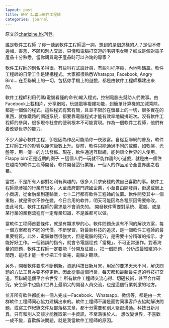 ```yaml
---
layout: post
title: WHY I…當上軟件工程師
categories: journal
---
```


原文於[charizine.hk](http://charizine.hk/2014/04/03/why-i-%E7%95%B6%E4%B8%8A%E8%BB%9F%E4%BB%B6%E5%B7%A5%E7%A8%8B%E5%B8%AB/)刋登。

誰是軟件工程師 ？你一聽到軟件工程師這一詞，想到的是個怎樣的人？是個不修邊幅、害羞、不願和別人交談，只懂和電腦打交道的宅男宅女嗎？抑或是個對電子產品十分熟悉，當你購買電子產品時可以咨詢的專家？

軟件工程師的別名多得很，有些叫程式設計員，有些叫程序員，內地叫碼農。軟件工程師的日常工作是建構程式。大家都很熟悉Whatapps, Facebook, Angry Bird... 在互聯網上的一切，包括你手機上的遊戲，都是由軟件工程師構建出來的。

軟件工程師利用代碼(電腦看懂的命令)輸入程式，控制電腦去幫助人們做事。由Facebook上載相片，分享網站，玩遊戲等複雜功能，到簡單計算機的加減乘除，都是一個個的程式。這些程式有繁有簡，且並不限於在螢幕上的一切，很多實在的東西，就像鐵路的調道系統，都要靠電腦程式才能有效率地編排班次。沒有軟件工程師的參與，很多現今社會的便利根本不可能實現。作為一個軟件工程師，他們有着改變世界的能力。

不少人醉心軟件工程，卻是因為作品可能助你一夜致富。自從互聯網的普及，軟件工程師工作的影響以幾何級數上升。從前，軟件只能通過不同的載體，如軟盤，光盤等，用一傳一的方法發佈。現在，軟件通過互聯網，能夠讓全世界的人使用。Flappy bird正是近期的例子 －這個人們一玩就不能作罷的小遊戲，就是由一個住在越南的軟件工程師開發。軟件開發這行業裡，一個人的作品足令全世界趨之若驀。

當然，不是所有人都對名利有興趣的，很多人只求安穩的做自己喜歡的事。軟件工程師能涉獵的行業有很多，大至政府部門跨國企業，小至自由開發員，街邊或網上小商店，從金融業到運輸業，七十二行都有軟件工程師的位置。軟件開發其中一個重點，就是需求不停在變，今日合用的軟件，明天可能因為各種原因需要修改。 由此可見，軟件工程師的需求是不會消失的。 開發軟件需要對系統、電腦、或是某行業的業務流程有一定專業知識，不是誰都可以做。

當軟件工程師首要條件，就是有顆求學的心。軟件問題永遠有不同的解決方案，每一個方案都有不同的代價。不斷學習，對最新科技的追求，是一個軟件工程師的最重要特質。此外，電腦雖然很強大，但是電腦的死穴，是需要十分精確的指示，才能好好工作。一個錯誤的指令，就會令電腦程式「當機」，不可正常運作。對著海量的問題，軟件工程師一定要能「分開及征服」。把一個問題，分析成最細緻的小問題，這樣才能一步步把工作做完，電腦才聽話。

另外，開發軟件要求不斷創新。資訊科技日新月異，用家的要求天天不同，解決問題的方法工具亦要不停更新。因此從事這個行業，每天都和最新最先進的科技打交道。互聯網這個平台令世界上 所有軟件工程師交流心得、切磋技術，甚至合作研究。安坐家中也能和世界上最頂尖的開發人員交流，也是這個行業刺激的地方。

並非所有軟件都能由一個人完成－Facebook、Whatsapp、微信等，都是由一大群軟件工程師同心協力建構出來的。軟件工程師不論是面對同事客戶去協助解決問題，或寫工作紀錄文件及部落格文章，都十分需要和別人緊密溝通。科技日新月異，只有和別人交談才能獲取第一手資訊，不至落後於人。
想改變世界，不喜歡一成不變，喜歡解決問題，就是我當軟件工程師的原因。
